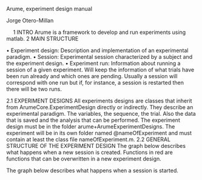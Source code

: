 Arume, experiment design manual

Jorge Otero-Millan

 
1	INTRO
Arume is a framework to develop and run experiments using matlab.
2	MAIN STRUCTURE
 
•	Experiment design: Description and implementation of an experimental paradigm.
•	Session: Experimental session characterized by a subject and the experiment design.
•	Experiment run: Information about running a session of a given experiment. Will keep the information of what trials have been run already and which ones are pending. Usually a session will correspond with one run but if, for instance, a session is restarted then there will be two runs.

2.1	EXPERIMENT DESIGNS
All experiments designs are classes that inherit from ArumeCore.ExperimentDesign directly or indirectly. They describe an experimental paradigm. The variables, the sequence, the trial. Also the data that is saved and the analysis that can be performed.
The experiment design must be in the folder arume\+ArumeExperimentDesigns. The experiment will be in its own folder named @nameOfExperiment and must contain at least the class file nameOfExperiment.m.
2.2	GENERAL STRUCTURE OF THE EXPERIMENT DESIGN
The graph below describes what happens when a new session is created. Functions in red are functions that can be overwritten in a new experiment design.
 
The graph below describes what happens when a session is started.
 
